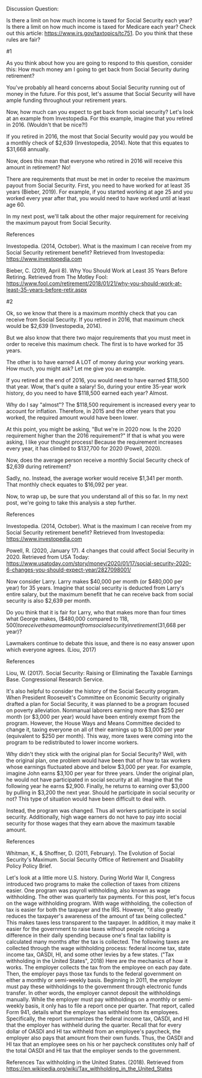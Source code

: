 Discussion Question:

Is there a limit on how much income is taxed for Social Security each year? Is there a limit on how much income is taxed for Medicare each year? Check out this article: https://www.irs.gov/taxtopics/tc751. Do you think that these rules are fair?







#1

As you think about how you are going to respond to this question, consider this: How much money am I going to get back from Social Security during retirement?

You've probably all heard concerns about Social Security running out of money in the future. For this post, let's assume that Social Security will have ample funding throughout your retirement years.

Now, how much can you expect to get back from social security? Let's look at an example from Investopedia. For this example, imagine that you retired in 2016. (Wouldn't that be nice?!)

If you retired in 2016, the most that Social Security would pay you would be a monthly check of $2,639 (Investopedia, 2014). Note that this equates to $31,668 annually.

Now, does this mean that everyone who retired in 2016 will receive this amount in retirement? No!

There are requirements that must be met in order to receive the maximum payout from Social Security. First, you need to have worked for at least 35 years (Bieber, 2019). For example, if you started working at age 25 and you worked every year after that, you would need to have worked until at least age 60.

In my next post, we'll talk about the other major requirement for receiving the maximum payout from Social Security.

References

Investopedia. (2014, October). What is the maximum I can receive from my Social Security retirement benefit? Retrieved from Investopedia: https://www.investopedia.com

Bieber, C. (2019, April 8). Why You Should Work at Least 35 Years Before Retiring. Retrieved from The Motley Fool: https://www.fool.com/retirement/2018/01/21/why-you-should-work-at-least-35-years-before-retir.aspx


#2

Ok, so we know that there is a maximum monthly check that you can receive from Social Security. If you retired in 2016, that maximum check would be $2,639 (Investopedia, 2014).

But we also know that there two major requirements that you must meet in order to receive this maximum check. The first is to have worked for 35 years.

The other is to have earned A LOT of money during your working years. How much, you might ask? Let me give you an example.

If you retired at the end of 2016, you would need to have earned $118,500 that year. Wow, that's quite a salary! So, during your entire 35-year work history, do you need to have $118,500 earned each year? Almost.

Why do I say "almost"? The $118,500 requirement is increased every year to account for inflation. Therefore, in 2015 and the other years that you worked, the required amount would have been lower.

At this point, you might be asking, "But we're in 2020 now. Is the 2020 requirement higher than the 2016 requirement?" If that is what you were asking, I like your thought process! Because the requirement increases every year, it has climbed to $137,700 for 2020  (Powell, 2020).

Now, does the average person receive a monthly Social Security check of $2,639 during retirement?

Sadly, no. Instead, the average worker would receive $1,341 per month. That monthly check equates to $16,092 per year.

Now, to wrap up, be sure that you understand all of this so far. In my next post, we're going to take this analysis a step further.


References

Investopedia. (2014, October). What is the maximum I can receive from my Social Security retirement benefit? Retrieved from Investopedia: https://www.investopedia.com

Powell, R. (2020, January 17). 4 changes that could affect Social Security in 2020. Retrieved from USA Today: https://www.usatoday.com/story/money/2020/01/17/social-security-2020-6-changes-you-should-expect-year/2827098001/




Now consider Larry. Larry makes $40,000 per month (or $480,000 per year) for 35 years. Imagine that social security is deducted from Larry's entire salary, but the maximum benefit that he can receive back from social security is also $2,639 per month.

Do you think that it is fair for Larry, who that makes more than four times what George makes, ($480,000 compared to $118,500) to receive the same amount from social security in retirement ($31,668 per year)?

Lawmakers continue to debate this issue, and there is no easy answer upon which everyone agrees. (Liou, 2017)


References

Liou, W. (2017). Social Security: Raising or Eliminating the Taxable Earnings Base. Congressional Research Service.






It's also helpful to consider the history of the Social Security program. When President Roosevelt's Committee on Economic Security originally drafted a plan for Social Security, it was planned to be a program focused on poverty alleviation. Nonmanual laborers earning more than $250 per month (or $3,000 per year) would have been entirely exempt from the program. However, the House Ways and Means Committee decided to change it, taxing everyone on all of their earnings up to $3,000 per year (equivalent to $250 per month). This way, more taxes were coming into the program to be redistributed to lower income workers.

Why didn't they stick with the original plan for Social Security? Well, with the original plan, one problem would have been that of how to tax workers whose earnings fluctuated above and below $3,000 per year. For example, imagine John earns $3,100 per year for three years. Under the original plan, he would not have participated in social security at all. Imagine that the following year he earns $2,900. Finally, he returns to earning over $3,000 by pulling in $3,200 the next year. Should he participate in social security or not? This type of situation would have been difficult to deal with.

Instead, the program was changed. Thus all workers participate in social security. Additionally, high wage earners do not have to pay into social security for those wages that they earn above the maximum taxable amount.

References

Whitman, K., & Shoffner, D. (2011, February). The Evolution of Social Security's Maximum. Social Security Office of Retirement and Disability Policy Policy Brief.






Let's look at a little more U.S. history. During World War II, Congress introduced two programs to make the collection of taxes from citizens easier. One program was payroll withholding, also known as wage withholding. The other was quarterly tax payments.
For this post, let's focus on the wage withholding program. With wage withholding, the collection of tax is easier for both the taxpayer and the IRS. However, "it also greatly reduces the taxpayer's awareness of the amount of tax being collected." This makes taxes less transparent to the taxpayer. In addition, it may make it easier for the government to raise taxes without people noticing a difference in their daily spending because one's final tax liability is calculated many months after the tax is collected.
The following taxes are collected through the wage withholding process: federal income tax, state income tax, OASDI, HI, and some other levies by a few states. ("Tax withholding in the United States", 2018)
Here are the mechanics of how it works. The employer collects the tax from the employee on each pay date. Then, the employer pays those tax funds to the federal government on either a monthly or semi-weekly basis. Beginning in 2011, the employer must pay these withholdings to the government through electronic funds transfer. In other words, the employer cannot deposit the withholdings manually.
While the employer must pay withholdings on a monthly or semi-weekly basis, it only has to file a report once per quarter. That report, called Form 941, details what the employer has withheld from its employees. Specifically, the report summarizes the federal income tax, OASDI, and HI that the employer has withheld during the quarter.
Recall that for every dollar of OASDI and HI tax withheld from an employee's paycheck, the employer also pays that amount from their own funds. Thus, the OASDI and HI tax that an employee sees on his or her paycheck constitutes only half of the total OASDI and HI tax that the employer sends to the government.

References
Tax withholding in the United States. (2018). Retrieved from https://en.wikipedia.org/wiki/Tax_withholding_in_the_United_States
